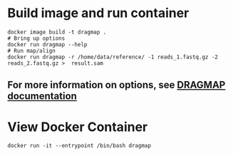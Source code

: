 # Build image and run container
```
docker image build -t dragmap .
# Bring up options
docker run dragmap --help
# Run map/align
docker run dragmap -r /home/data/reference/ -1 reads_1.fastq.gz -2 reads_2.fastq.gz >  result.sam
```

## For more information on options, see [DRAGMAP documentation](https://github.com/Illumina/DRAGMAP)

# View Docker Container
```
docker run -it --entrypoint /bin/bash dragmap
```
